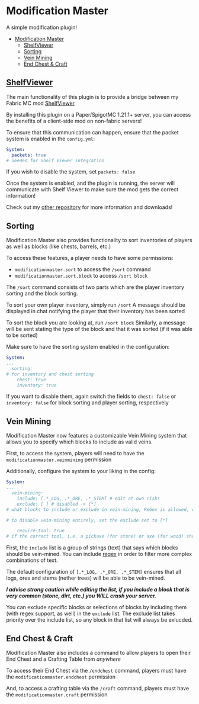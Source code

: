 # Modification Master

A simple modification plugin!

<!-- TOC -->
* [Modification Master](#modification-master)
  * [ShelfViewer](#shelfviewer)
  * [Sorting](#sorting)
  * [Vein Mining](#vein-mining)
  * [End Chest & Craft](#end-chest--craft)
<!-- TOC -->

## [ShelfViewer](https://github.com/Setloth/ShelfViewer)
The main functionality of this plugin is to provide a bridge between my Fabric MC mod [ShelfViewer](https://github.com/Setloth/ShelfViewer)

By installing this plugin on a Paper/SpigotMC 1.21.1+ server, you can access the benefits of a client-side mod on non-fabric servers!

To ensure that this communication can happen, ensure that the packet system is enabled in the `config.yml`:

```yml
System:
  packets: true
# needed for Shelf Viewer integration
```

If you wish to disable the system, set `packets: false`

Once the system is enabled, and the plugin is running, the server will communicate with Shelf Viewer to make sure the mod gets the correct information!

Check out my [other repository](https://github.com/Setloth/ShelfViewer) for more information and downloads!

## Sorting
Modification Master also provides functionality to sort inventories of players as well as blocks (like chests, barrels, etc.)

To access these features, a player needs to have some permissions:
- `modificationmaster.sort` to access the `/sort` command
- `modificationmaster.sort.block` to access `/sort block`

The `/sort` command consists of two parts which are the player inventory sorting and the block sorting.

To sort your own player inventory, simply run `/sort`
A message should be displayed in chat notifying the player that their inventory has been sorted

To sort the block you are looking at, run `/sort block`
Similarly, a message will be sent stating the type of the block and that it was sorted (if it was able to be sorted)

Make sure to have the sorting system enabled in the configuration:

```yml
System:
...
  sorting:
# for inventory and chest sorting
    chest: true
    inventory: true
```

If you want to disable them, again switch the fields to `chest: false` or `inventory: false` for block sorting and player sorting, respectively

## Vein Mining
Modification Master now features a customizable Vein Mining system that allows you to specify which blocks to include as valid veins.

First, to access the system, players will need to have the `modificationmaster.veinmining` permission

Additionally, configure the system to your liking in the config:

```yml
System:
...
  vein-mining:
    include: [.*_LOG, .*_ORE, .*_STEM] # edit at own risk!
    exclude: [ ] # disabled -> [*]
# what blocks to include or exclude in vein-mining, ReGex is allowed, case-insensitive!

# to disable vein-mining entirely, set the exclude set to [*]

    require-tool: true
# if the correct tool, i.e. a pickaxe (for stone) or axe (for wood) should be required for vein-mining
```

First, the `include` list is a group of strings (text) that says which blocks should be vein-mined.
You can include [regex](https://en.wikipedia.org/wiki/Regular_expression) in order to filter more complex combinations of text.

The default configuration of `[.*_LOG, .*_ORE, .*_STEM]` ensures that all logs, ores and stems (nether trees) will be able to be vein-mined. 

_**I advise strong caution while editing the list, if you include a block that is very common (stone, dirt, etc.) you WILL crash your server.**_

You can exclude specific blocks or selections of blocks by including them (with regex support, as well) in the `exclude` list.
The exclude list takes priority over the include list, so any block in that list will always be exlucded.

## End Chest & Craft
Modification Master also includes a command to allow players to open their End Chest and a Crafting Table from *anywhere*

To access their End Chest via the `/endchest` command, players must have the `modificationmaster.endchest` permission

And, to access a crafting table via the `/craft` command, players must have the `modificationmaster.craft` permission